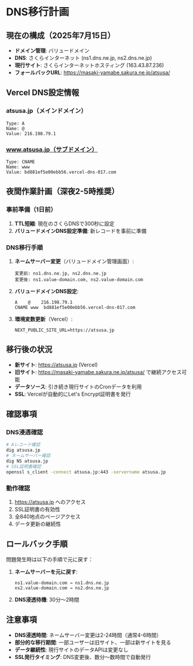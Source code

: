 # DNS移行計画

## 現在の構成（2025年7月15日）
- **ドメイン管理**: バリュードメイン
- **DNS**: さくらインターネット (ns1.dns.ne.jp, ns2.dns.ne.jp)
- **現行サイト**: さくらインターネットホスティング (163.43.87.236)
- **フォールバックURL**: https://masaki-yamabe.sakura.ne.jp/atsusa/

## Vercel DNS設定情報
### atsusa.jp（メインドメイン）
```
Type: A
Name: @
Value: 216.198.79.1
```

### www.atsusa.jp（サブドメイン）
```
Type: CNAME  
Name: www
Value: bd881ef5e00ebb56.vercel-dns-017.com
```

## 夜間作業計画（深夜2-5時推奨）

### 事前準備（1日前）
1. **TTL短縮**: 現在のさくらDNSで300秒に設定
2. **バリュードメインDNS設定準備**: 新レコードを事前に準備

### DNS移行手順
1. **ネームサーバー変更**（バリュードメイン管理画面）:
   ```
   変更前: ns1.dns.ne.jp, ns2.dns.ne.jp
   変更後: ns1.value-domain.com, ns2.value-domain.com
   ```

2. **バリュードメインDNS設定**:
   ```
   A    @    216.198.79.1
   CNAME www  bd881ef5e00ebb56.vercel-dns-017.com
   ```

3. **環境変数更新**（Vercel）:
   ```
   NEXT_PUBLIC_SITE_URL=https://atsusa.jp
   ```

## 移行後の状況
- **新サイト**: https://atsusa.jp (Vercel)
- **旧サイト**: https://masaki-yamabe.sakura.ne.jp/atsusa/ で継続アクセス可能
- **データソース**: 引き続き現行サイトのCronデータを利用
- **SSL**: Vercelが自動的にLet's Encrypt証明書を発行

## 確認事項
### DNS浸透確認
```bash
# Aレコード確認
dig atsusa.jp
# ネームサーバー確認
dig NS atsusa.jp
# SSL証明書確認
openssl s_client -connect atsusa.jp:443 -servername atsusa.jp
```

### 動作確認
1. https://atsusa.jp へのアクセス
2. SSL証明書の有効性
3. 全840地点のページアクセス
4. データ更新の継続性

## ロールバック手順
問題発生時は以下の手順で元に戻す：

1. **ネームサーバーを元に戻す**:
   ```
   ns1.value-domain.com → ns1.dns.ne.jp
   ns2.value-domain.com → ns2.dns.ne.jp
   ```

2. **DNS浸透待機**: 30分～2時間

## 注意事項
- **DNS浸透時間**: ネームサーバー変更は2-24時間（通常4-6時間）
- **部分的な移行期間**: 一部ユーザーは旧サイト、一部は新サイトを見る
- **データ継続性**: 現行サイトのデータAPIは変更なし
- **SSL発行タイミング**: DNS変更後、数分～数時間で自動発行